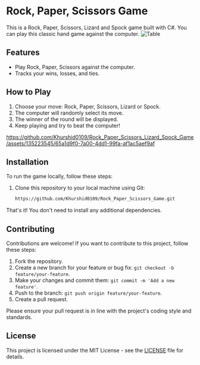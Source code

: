 # Rock, Paper, Scissors Game

This is a Rock, Paper, Scissors, Lizard and Spock game built with C#. You can play this classic hand game against the computer. 
![Table](https://github.com/Khurshid0109/Rock_Paper_Scissors_Lizard_Spock_Game/assets/135223545/5fe675b1-0c19-4042-80dc-a6f0253f565c)

## Features

- Play Rock, Paper, Scissors against the computer.
- Tracks your wins, losses, and ties.

## How to Play

1. Choose your move: Rock, Paper, Scissors, Lizard or Spock.
2. The computer will randomly select its move.
3. The winner of the round will be displayed.
4. Keep playing and try to beat the computer!

https://github.com/Khurshid0109/Rock_Paper_Scissors_Lizard_Spock_Game/assets/135223545/65a1d9f0-7a00-4dd1-99fa-af1ac5aef9af


## Installation

To run the game locally, follow these steps:

1. Clone this repository to your local machine using Git:

   ```bash
   https://github.com/Khurshid0109/Rock_Paper_Scissors_Game.git
   
That's it! You don't need to install any additional dependencies.

## Contributing

Contributions are welcome! If you want to contribute to this project, follow these steps:

1. Fork the repository.
2. Create a new branch for your feature or bug fix: `git checkout -b feature/your-feature`.
3. Make your changes and commit them: `git commit -m 'Add a new feature'`.
4. Push to the branch: `git push origin feature/your-feature`.
5. Create a pull request.

Please ensure your pull request is in line with the project's coding style and standards. 

## License

This project is licensed under the MIT License - see the [LICENSE](LICENSE) file for details.
